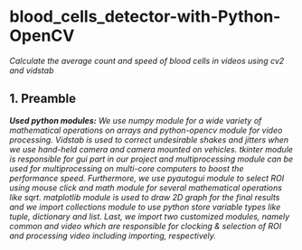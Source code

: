 # blood_cells_detector-with-Python-OpenCV
_Calculate the average count and speed of blood cells in videos using cv2 and vidstab_

## 1. Preamble
**_Used python modules:_**
_We use numpy module for a wide variety of mathematical operations on arrays and python-opencv module for video processing. Vidstab is used to correct undesirable shakes and jitters when we use hand-held camera and camera mounted on vehicles. tkinter module is responsible for gui part in our project and multiprocessing module can be used for multiprocessing on multi-core computers to boost the performance speed.
Furthermore, we use pyautogui module to select ROI using mouse click and math module for several mathematical operations like sqrt. matplotlib module is used to draw 2D graph for the final results and we import collections module to use python store variable types like tuple, dictionary and list.
Last, we import two customized modules, namely common and video which are responsible for clocking & selection of ROI and processing video including importing, respectively._
